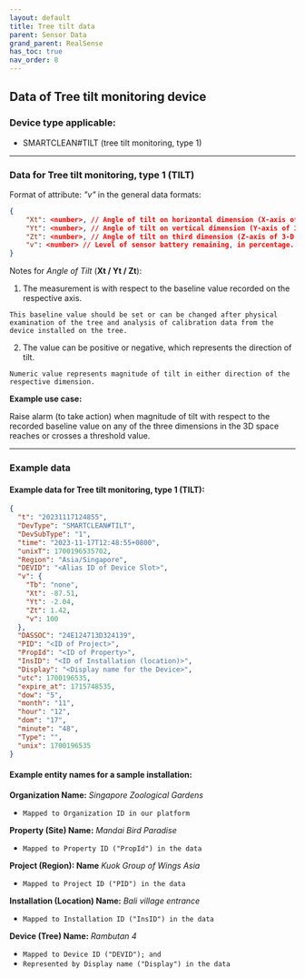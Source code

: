 ```yaml
---
layout: default
title: Tree tilt data
parent: Sensor Data
grand_parent: RealSense
has_toc: true
nav_order: 8
---
```


## Data of Tree tilt monitoring device

### Device type applicable: 
- SMARTCLEAN#TILT (tree tilt monitoring, type 1)

---

### Data for Tree tilt monitoring, type 1 (TILT)
Format of attribute: *"v"* in the general data formats:
```json
{
    "Xt": <number>, // Angle of tilt on horizontal dimension (X-axis of 3-D space), in degrees.
    "Yt": <number>, // Angle of tilt on vertical dimension (Y-axis of 3-D space), in degrees.
    "Zt": <number>, // Angle of tilt on third dimension (Z-axis of 3-D space), in degrees.
    "v": <number> // Level of sensor battery remaining, in percentage.
}
```

Notes for *Angle of Tilt* (**Xt / Yt / Zt**):

1. The measurement is with respect to the baseline value recorded on the respective axis.

`This baseline value should be set or can be changed after physical examination of the tree and analysis of calibration data from the device installed on the tree.`

2. The value can be positive or negative, which represents the direction of tilt.

`Numeric value represents magnitude of tilt in either direction of the respective dimension.`

**Example use case:**

Raise alarm (to take action) when magnitude of tilt with respect to the recorded baseline value on any of the three dimensions in the 3D space reaches or crosses a threshold value.
   
---
### Example data

#### Example data for Tree tilt monitoring, type 1 (TILT):
```json
{
  "t": "20231117124855",
  "DevType": "SMARTCLEAN#TILT",
  "DevSubType": "1",
  "time": "2023-11-17T12:48:55+0800",
  "unixT": 1700196535702,
  "Region": "Asia/Singapore",
  "DEVID": "<Alias ID of Device Slot>",
  "v": {
    "Tb": "none",
    "Xt": -87.51,
    "Yt": -2.04,
    "Zt": 1.42,
    "v": 100
  },
  "DASSOC": "24E124713D324139",
  "PID": "<ID of Project>",
  "PropId": "<ID of Property>",
  "InsID": "<ID of Installation (location)>",
  "Display": "<Display name for the Device>",
  "utc": 1700196535,
  "expire_at": 1715748535,
  "dow": "5",
  "month": "11",
  "hour": "12",
  "dom": "17",
  "minute": "48",
  "Type": "",
  "unix": 1700196535
}
```

#### Example entity names for a sample installation:

**Organization Name:** *Singapore Zoological Gardens*

- `Mapped to Organization ID in our platform`

**Property (Site) Name:** *Mandai Bird Paradise*

- `Mapped to Property ID ("PropId") in the data`

**Project (Region): Name** *Kuok Group of Wings Asia*

- `Mapped to Project ID ("PID") in the data`

**Installation (Location) Name:** *Bali village entrance*

- `Mapped to Installation ID ("InsID") in the data`

**Device (Tree) Name:** *Rambutan 4*

- `Mapped to Device ID ("DEVID"); and`
- `Represented by Display name ("Display") in the data`